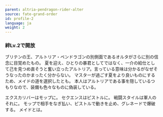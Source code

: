 ```yaml
---
parent: altria-pendragon-rider-alter
source: fate-grand-order
id: profile-2
language: ja
weight: 2
---
```


### 絆Lv.2で開放

ブリテンの王、アルトリア・ペンドラゴンの別側面であるオルタがさらに別の信念に目覚めたもの。
夏を迎え、ひとりの暴君としてではなく、一介の給仕として己を見つめ直そうと奮い立ったアルトリア。言っている意味は分かるがなぜそうなったのかまったく分からない。
マスターが過ごす夏をより良いものにするため、メイドの道を選択したとも。
本人はアルトリアである事を隠しているつもりなので、装備も色々なものに偽装している。

エクスカリバーはモップに。
セクエンスはピストルに。
戦闘スタイルは軍人のそれに。
モップで相手をなぎ払い、ピストルで動きを止め、グレネードで爆破する。
メイドとは。
